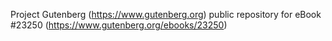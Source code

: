 Project Gutenberg (https://www.gutenberg.org) public repository for eBook #23250 (https://www.gutenberg.org/ebooks/23250)
